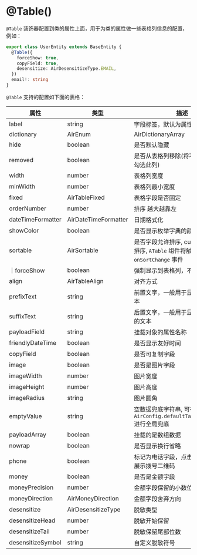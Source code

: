 # @Table()

`@Table` 装饰器配置到类的属性上面，用于为类的属性做一些表格列信息的配置，例如：

```typescript
export class UserEntity extends BaseEntity {
  @Table({
    forceShow: true,
    copyField: true,
    desensitize: AirDesensitizeType.EMAIL,
  })
  email!: string
}
```

`@Table` 支持的配置如下面的表格：



| 属性              | 类型                 | 描述                                                                          |
| ----------------- | -------------------- | ----------------------------------------------------------------------------- |
| label             | string               | 字段标签，默认为属性名                                                        |
| dictionary        | AirEnum              | AirDictionaryArray                                                            | 属性作为兜底的字典配置，在表单、搜索、表格中可能使用到 |
| hide              | boolean              | 是否默认隐藏                                                                  |
| removed           | boolean              | 是否从表格列移除(将不显示且无法勾选此列)                                      |
| width             | number               | 表格列宽度                                                                    |
| minWidth          | number               | 表格列最小宽度                                                                |
| fixed             | AirTableFixed        | 表格字段是否固定                                                              |
| orderNumber       | number               | 排序 越大越靠左                                                               |
| dateTimeFormatter | AirDateTimeFormatter | 日期格式化                                                                    |
| showColor         | boolean              | 是否显示枚举字典的颜色灯                                                      |
| sortable          | AirSortable          | 是否字段允许排序, custom为自定义排序, `ATable` 组件将触发 `onSortChange` 事件 |
| ｜forceShow       | boolean              | 强制显示到表格列，不允许取消勾选                                              |
| align             | AirTableAlign        | 对齐方式                                                                      |
| prefixText        | string               | 前置文字，一般用于显示类似 ¥ 的文本                                           |
| suffixText        | string               | 后置文字，一般用于显示类似 单位 的文本                                        |
| payloadField      | string               | 挂载对象的属性名称                                                            |
| friendlyDateTime  | boolean              | 是否显示友好时间                                                              |
| copyField         | boolean              | 是否可复制字段                                                                |
| image             | boolean              | 是否是图片字段                                                                |
| imageWidth        | number               | 图片宽度                                                                      |
| imageHeight       | number               | 图片高度                                                                      |
| imageRadius       | string               | 图片圆角                                                                      |
| emptyValue        | string               | 空数据兜底字符串, 可在 `AirConfig.defaultTableEmptyValue` 进行全局兜底        |
| payloadArray      | boolean              | 挂载的是数组数据                                                              | 仅当配置了 `payloadField` 时有效                       |
| nowrap            | boolean              | 是否显示换行省略                                                              |
| phone             | boolean              | 标记为电话字段，点击将唤起拨号或展示拨号二维码                                |
| money             | boolean              | 是否是金额字段                                                                |
| moneyPrecision    | number               | 金额字段保留的小数位数                                                        |
| moneyDirection    | AirMoneyDirection    | 金额字段舍弃方向                                                              |
| desensitize       | AirDesensitizeType   | 脱敏类型                                                                      |
| desensitizeHead   | number               | 脱敏开始保留                                                                  |
| desensitizeTail   | number               | 脱敏保留尾部位数                                                              |
| desensitizeSymbol | string               | 自定义脱敏符号                                                                |
